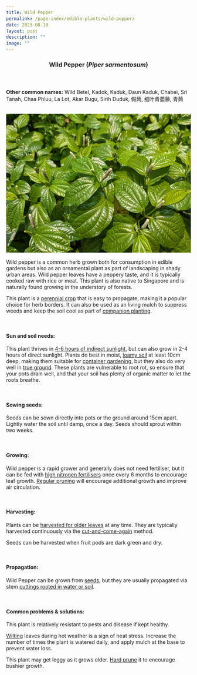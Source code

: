 ```yaml
---
title: Wild Pepper
permalink: /page-index/edible-plants/wild-pepper/
date: 2023-08-18
layout: post
description: ""
image: ""
---
```

<header>
	<h3>Wild Pepper (<em>Piper sarmentosum</em>)</h3>
</header>
	
<section>
	<p><strong>Other common names:</strong> Wild Betel, Kadok, Kaduk, Daun Kaduk, Chabei, Sri Tanah, Chaa Phluu, La Lot, Akar Bugu, Sirih Duduk, 假蒟, 细叶青萎藤, 青蒟</p>
	<br>
</section>

<section>
	<img title="Wild pepper plants. Photo by Jacqueline Chua." src="/images/Plants/wildpepper_jacquelinechua.jpg">
	<p>Wild pepper is a common herb grown both for consumption in edible gardens but also as an ornamental plant as part of landscaping in shady urban areas. Wild pepper leaves have a peppery taste, and it is typically cooked raw with rice or meat. This plant is also native to Singapore and is naturally found growing in the understory of forests.</p>
	<p>This plant is a <a href="/learn-more-about-gardening/glossary/#p/">perennial crop</a> that is easy to propagate, making it a popular choice for herb borders. It can also be used as an living mulch to suppress weeds and keep the soil cool as part of <a href="/page-index/horticulture-techniques/companion-planting/">companion planting</a>.</p>
	<br>
</section>

<section>
	<h4>Sun and soil needs:</h4>
	<p>This plant thrives in <a href="/page-index/horticulture-techniques/gauging-light/">4-6 hours of indirect sunlight</a>, but can also grow in 2-4 hours of direct sunlight. Plants do best in moist, <a href="/page-index/horticulture-techniques/soil/">loamy soil</a> at least 10cm deep, making them suitable for <a href="/page-index/horticulture-techniques/planting-in-containers/">container gardening</a>, but they also do very well in <a href="/page-index/horticulture-techniques/true-ground/">true ground</a>. These plants are vulnerable to root rot, so ensure that your pots drain well, and that your soil has plenty of organic matter to let the roots breathe.</p>
	<br>
</section>

<section>
  <h4>Sowing seeds:</h4>
<p>Seeds can be sown directly into pots or the ground around 15cm apart. Lightly water the soil until damp, once a day. Seeds should sprout within two weeks.</p>
	<br>
</section>
	
<section>
	<h4>Growing:</h4>
<p>Wild pepper is a rapid grower and generally does not need fertiliser, but it can be fed with <a href="/page-index/horticulture-techniques/fertilising/">high nitrogen fertilisers</a> once every 6 months to encourage leaf growth. <a href="/page-index/horticulture-techniques/pruning/">Regular pruning</a> will encourage additional growth and improve air circulation.</p>
	<br>
</section>

<section>
	<h4>Harvesting:</h4>
<p>Plants can be <a href="/page-index/horticulture-techniques/harvesting-hygiene/">harvested for older leaves</a> at any time. They are typically harvested continuously via the <a href="/page-index/horticulture-techniques/cut-and-come-again/">cut-and-come-again</a>  method.</p>
	<p>Seeds can be harvested when fruit pods are dark green and dry.</p>
	<br>
</section>

<section>
	<h4>Propagation:</h4>
	<p>Wild Pepper can be grown from <a href="/page-index/horticulture-techniques/propagating-by-seed/">seeds</a>, but they are usually propagated via stem <a href="/page-index/horticulture-techniques/propagating-by-cuttings/">cuttings rooted in water or soil</a>.</p>
	<br>
</section>

<section>
	<h4>Common problems &amp; solutions:</h4>
	<p>This plant is relatively resistant to pests and disease if kept healthy.</p>
	<p><a href="/page-index/plant-problems/wilting/">Wilting</a> leaves during hot weather is a sign of heat stress. Increase the number of times the plant is watered daily, and apply mulch at the base to prevent water loss.</p>
	<p>This plant may get leggy as it grows older. <a href="/page-index/horticulture-techniques/pruning/">Hard prune</a> it to encourage bushier growth.</p>
	<br>
</section>